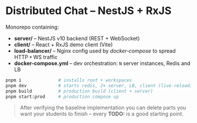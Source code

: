 # Distributed Chat – NestJS + RxJS

Monorepo containing:

* **server/** – NestJS v10 backend (REST + WebSocket)  
* **client/** – React + RxJS demo client (Vite)  
* **load-balancer/** – Nginx config used by *docker‑compose* to spread HTTP + WS traffic  
* **docker-compose.yml** – dev orchestration: `N` server instances, Redis and LB

```bash
pnpm i              # installs root + workspaces
pnpm dev            # starts redis, 2× server, LB, client (live‑reload)
pnpm build          # production build (client + server)
pnpm start:prod     # production compose up
```

> After verifying the baseline implementation you can delete parts you want your students to finish – every **TODO:** is a good starting point.
